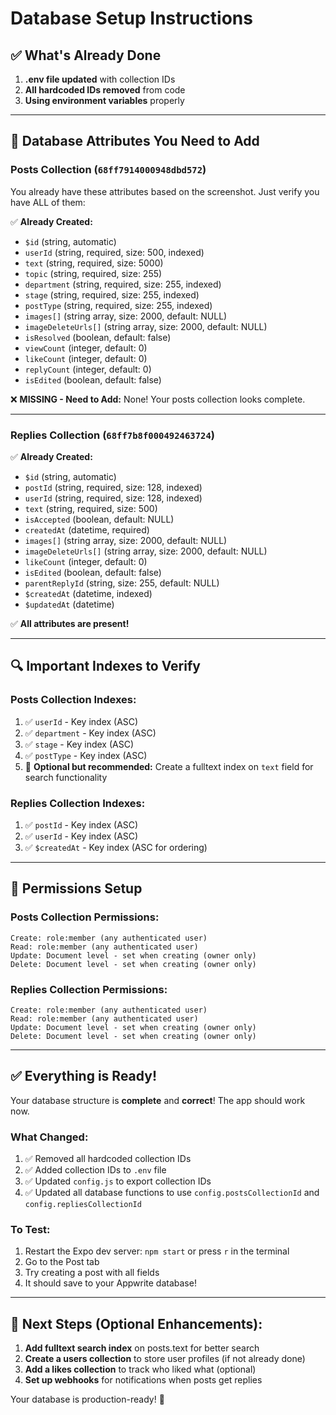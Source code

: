 # Database Setup Instructions

## ✅ What's Already Done

1. **.env file updated** with collection IDs
2. **All hardcoded IDs removed** from code
3. **Using environment variables** properly

---

## 🔧 Database Attributes You Need to Add

### Posts Collection (`68ff7914000948dbd572`)

You already have these attributes based on the screenshot. Just verify you have ALL of them:

✅ **Already Created:**

- `$id` (string, automatic)
- `userId` (string, required, size: 500, indexed)
- `text` (string, required, size: 5000)
- `topic` (string, required, size: 255)
- `department` (string, required, size: 255, indexed)
- `stage` (string, required, size: 255, indexed)
- `postType` (string, required, size: 255, indexed)
- `images[]` (string array, size: 2000, default: NULL)
- `imageDeleteUrls[]` (string array, size: 2000, default: NULL)
- `isResolved` (boolean, default: false)
- `viewCount` (integer, default: 0)
- `likeCount` (integer, default: 0)
- `replyCount` (integer, default: 0)
- `isEdited` (boolean, default: false)

❌ **MISSING - Need to Add:**
None! Your posts collection looks complete.

---

### Replies Collection (`68ff7b8f000492463724`)

✅ **Already Created:**

- `$id` (string, automatic)
- `postId` (string, required, size: 128, indexed)
- `userId` (string, required, size: 128, indexed)
- `text` (string, required, size: 500)
- `isAccepted` (boolean, default: NULL)
- `createdAt` (datetime, required)
- `images[]` (string array, size: 2000, default: NULL)
- `imageDeleteUrls[]` (string array, size: 2000, default: NULL)
- `likeCount` (integer, default: 0)
- `isEdited` (boolean, default: false)
- `parentReplyId` (string, size: 255, default: NULL)
- `$createdAt` (datetime, indexed)
- `$updatedAt` (datetime)

✅ **All attributes are present!**

---

## 🔍 Important Indexes to Verify

### Posts Collection Indexes:

1. ✅ `userId` - Key index (ASC)
2. ✅ `department` - Key index (ASC)
3. ✅ `stage` - Key index (ASC)
4. ✅ `postType` - Key index (ASC)
5. 📝 **Optional but recommended:** Create a fulltext index on `text` field for search functionality

### Replies Collection Indexes:

1. ✅ `postId` - Key index (ASC)
2. ✅ `userId` - Key index (ASC)
3. ✅ `$createdAt` - Key index (ASC for ordering)

---

## 🔐 Permissions Setup

### Posts Collection Permissions:

```
Create: role:member (any authenticated user)
Read: role:member (any authenticated user)
Update: Document level - set when creating (owner only)
Delete: Document level - set when creating (owner only)
```

### Replies Collection Permissions:

```
Create: role:member (any authenticated user)
Read: role:member (any authenticated user)
Update: Document level - set when creating (owner only)
Delete: Document level - set when creating (owner only)
```

---

## ✅ Everything is Ready!

Your database structure is **complete** and **correct**! The app should work now.

### What Changed:

1. ✅ Removed all hardcoded collection IDs
2. ✅ Added collection IDs to `.env` file
3. ✅ Updated `config.js` to export collection IDs
4. ✅ Updated all database functions to use `config.postsCollectionId` and `config.repliesCollectionId`

### To Test:

1. Restart the Expo dev server: `npm start` or press `r` in the terminal
2. Go to the Post tab
3. Try creating a post with all fields
4. It should save to your Appwrite database!

---

## 🚀 Next Steps (Optional Enhancements):

1. **Add fulltext search index** on posts.text for better search
2. **Create a users collection** to store user profiles (if not already done)
3. **Add a likes collection** to track who liked what (optional)
4. **Set up webhooks** for notifications when posts get replies

Your database is production-ready! 🎉
